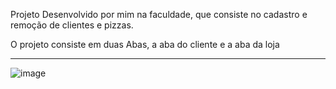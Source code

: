 Projeto Desenvolvido por mim na faculdade, que consiste no cadastro e remoção de clientes e pizzas.

O projeto consiste em duas Abas, a aba do cliente e a aba da loja


<hr>


 
![image](https://github.com/user-attachments/assets/5f7e32bb-929d-4ee0-a97d-5fba47a996fb)

